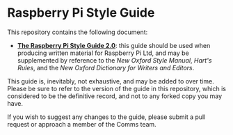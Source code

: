 # Raspberry Pi Style Guide

This repository contains the following document: 

- [**The Raspberry Pi Style Guide 2.0**](https://github.com/raspberrypi/style-guide/blob/master/style-guide.md): this guide should be used when producing written material for Raspberry Pi Ltd, and may be supplemented by reference to the *New Oxford Style Manual*, *Hart's Rules*, and the *New Oxford Dictionary for Writers and Editors*.

This guide is, inevitably, not exhaustive, and may be added to over time. Please be sure to refer to the version of the guide in this repository, which is considered to be the definitive record, and not to any forked copy you may have. 

If you wish to suggest any changes to the guide, please submit a pull request or approach a member of the Comms team.
